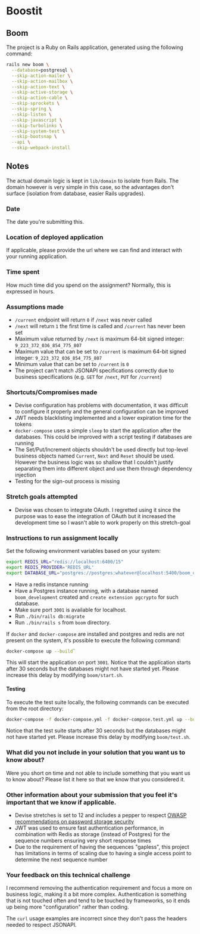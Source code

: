 # Boostit

## Boom

The project is a Ruby on Rails application, generated using the following
command:

```bash
rails new boom \
  --database=postgresql \
  --skip-action-mailer \
  --skip-action-mailbox \
  --skip-action-text \
  --skip-active-storage \
  --skip-action-cable \
  --skip-sprockets \
  --skip-spring \
  --skip-listen \
  --skip-javascript \
  --skip-turbolinks \
  --skip-system-test \
  --skip-bootsnap \
  --api \
  --skip-webpack-install
```

## Notes
The actual domain logic is kept in `lib/domain` to isolate from Rails.
The domain however is very simple in this case, so the advantages don't surface
(isolation from database, easier Rails upgrades).

### Date
The date you're submitting this.

### Location of deployed application
If applicable, please provide the url where we can find and interact with your running application.

### Time spent
How much time did you spend on the assignment? Normally, this is expressed in hours.

### Assumptions made
- `/current` endpoint will return `0` if `/next` was never called
- `/next` will return `1` the first time is called and `/current` has never
  been set
- Maximum value returned by `/next` is maximum 64-bit signed integer:
  `9_223_372_036_854_775_807`
- Maximum value that can be set to `/current` is maximum 64-bit signed integer:
  `9_223_372_036_854_775_807`
- Minimum value that can be set to `/current` is `0`
- The project can't match JSONAPI specifications correctly due to business
  specifications (e.g. `GET` for `/next`, `PUT` for `/current`)

### Shortcuts/Compromises made
- Devise configuration has problems with documentation, it was difficult to
  configure it properly and the general configuration can be improved
- JWT needs blacklisting implemented and a lower expiration time for the tokens
- `docker-compose` uses a simple `sleep` to start the application after the
  databases. This could be improved with a script testing if databases are
  running
- The Set/Put/Increment objects shouldn't be used directly but top-level
  business objects named `Current`, `Next` and `Reset` should be used.
  However the business logic was so shallow that I couldn't justify
  separating them into different object and use them through dependency
  injection
- Testing for the sign-out process is missing

### Stretch goals attempted
- Devise was chosen to integrate OAuth.
  I regretted using it since the purpose was to ease the integration of
  OAuth but it increased the development time so I wasn't able to work
  properly on this stretch-goal

### Instructions to run assignment locally

Set the following environment variables based on your system:

```bash
export REDIS_URL="redis://localhost:6400/15"
export REDIS_PROVIDER='REDIS_URL'
export DATABASE_URL="postgres://postgres:whatever@localhost:5400/boom_development"
```

- Have a redis instance running
- Have a Postgres instance running, with a database named `boom_development`
  created and `create extension pgcrypto` for such database.
- Make sure port `3001` is available for localhost.
- Run `./bin/rails db:migrate`
- Run `./bin/rails s` from `boom` directory.

If `docker` and `docker-compose` are installed and postgres and redis are
not present on the system, it's possible to execute the following command:

```bash
docker-compose up --build`
```

This will start the application on port `3001`.
Notice that the application starts after 30 seconds but the databases might
not have started yet. Please increase this delay by modifying `boom/start.sh`.

#### Testing

To execute the test suite locally, the following commands can be executed from
the root directory:

```bash
docker-compose -f docker-compose.yml -f docker-compose.test.yml up --build
```

Notice that the test suite starts after 30 seconds but the databases might
not have started yet. Please increase this delay by modifying `boom/test.sh`.

### What did you not include in your solution that you want us to know about?
Were you short on time and not able to include something that you want us to know
about? Please list it here so that we know that you considered it.

### Other information about your submission that you feel it's important that we know if applicable.
- Devise stretches is set to 12 and includes a pepper to respect
  [OWASP recommendations on password storage security](https://cheatsheetseries.owasp.org/cheatsheets/Password_Storage_Cheat_Sheet.html)
- JWT was used to ensure fast authentication performance, in combination
  with Redis as storage (instead of Postgres) for the sequence numbers
  ensuring very short response times
- Due to the requirement of having the sequences "gapless", this project
  has limitations in terms of scaling due to having a single access point to
  determine the next sequence number

### Your feedback on this technical challenge

I recommend removing the authentication requirement and focus a more on
business logic, making it a bit more complex.
Authentication is something that is not touched often and tend to be touched
by frameworks, so it ends up being more "configuration" rather than coding.

The `curl` usage examples are incorrect since they don't pass the headers
needed to respect JSONAPI.
